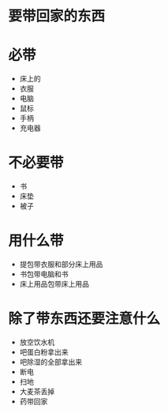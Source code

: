 # 要带回家的东西


# 必带

- 床上的
- 衣服
- 电脑
- 鼠标
- 手柄
- 充电器

# 不必要带
- 书
- 床垫
- 被子


# 用什么带
- 提包带衣服和部分床上用品
- 书包带电脑和书
- 床上用品包带床上用品

# 除了带东西还要注意什么
- 放空饮水机
- 吧蛋白粉拿出来
- 吧除湿的全部拿出来
- 断电
- 扫地
- 大麦茶丢掉
- 药带回家




